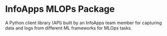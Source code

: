 # InfoApps MLOPs Package

A Python client library (API) built by an InfoApps team member for capturing data and logs from different ML frameworks for MLOps tasks.